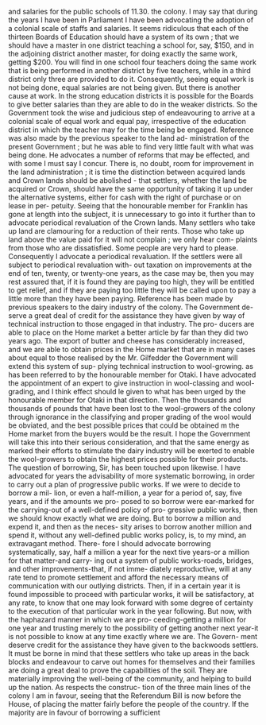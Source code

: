and salaries for the public schools of 11.30. the colony. I may say that during the years I have been in Parliament I have been advocating the adoption of a colonial scale of staffs and salaries. It seems ridiculous that each of the thirteen Boards of Education should have a system of its own ; that we should have a master in one district teaching a school for, say, $150, and in the adjoining district another master, for doing exactly the same work, getting $200. You will find in one school four teachers doing the same work that is being performed in another district by five teachers, while in a third district only three are provided to do it. Consequently, seeing equal work is not being done, equal salaries are not being given. But there is another cause at work. In the strong education districts it is possible for the Boards to give better salaries than they are able to do in the weaker districts. So the Government took the wise and judicious step of endeavouring to arrive at a colonial scale of equal work and equal pay, irrespective of the education district in which the teacher may for the time being be engaged. Reference was also made by the previous speaker to the land ad- ministration of the present Government ; but he was able to find very little fault with what was being done. He advocates a number of reforms that may be effected, and with some I must say I concur. There is, no doubt, room for improvement in the land administration ; it is time the distinction between acquired lands and Crown lands should be abolished - that settlers, whether the land be acquired or Crown, should have the same opportunity of taking it up under the alternative systems, either for cash with the right of purchase or on lease in per- petuity. Seeing that the honourable member for Franklin has gone at length into the subject, it is unnecessary to go into it further than to advocate periodical revaluation of the Crown lands. Many settlers who take up land are clamouring for a reduction of their rents. Those who take up land above the value paid for it will not complain ; we only hear com- plaints from those who are dissatisfied. Some people are very hard to please. Consequently I advocate a periodical revaluation. If the settlers were all subject to periodical revaluation with- out taxation on improvements at the end of ten, twenty, or twenty-one years, as the case may be, then you may rest assured that, if it is found they are paying too high, they will be entitled to get relief, and if they are paying too little they will be called upon to pay a little more than they have been paying. Reference has been made by previous speakers to the dairy industry of the colony. The Government de- serve a great deal of credit for the assistance they have given by way of technical instruction to those engaged in that industry. The pro- ducers are able to place on the Home market a better article by far than they did two years ago. The export of butter and cheese has considerably increased, and we are able to obtain prices in the Home market that are in many cases about equal to those realised by the Mr. Gilfedder the Government will extend this system of sup- plying technical instruction to wool-growing. as has been referred to by the honourable member for Otaki. I have advocated the appointment of an expert to give instruction in wool-classing and wool-grading, and I think effect should le given to what has been urged by the honourable member for Otaki in that direction. Then the thousands and thousands of pounds that have been lost to the wool-growers of the colony through ignorance in the classifying and proper grading of the wool would be obviated, and the best possible prices that could be obtained m the Home market from the buyers would be the result. I hope the Government will take this into their serious consideration, and that the same energy as marked their efforts to stimulate the dairy industry will be exerted to enable the wool-growers to obtain the highest prices possible for their products. The question of borrowing, Sir, has been touched upon likewise. I have advocated for years the advisability of more systematic borrowing, in order to carry out a plan of progressive public works. If we were to decide to borrow a mil- lion, or even a half-million, a year for a period of, say, five years, and if the amounts we pro- posed to so borrow were ear-marked for the carrying-out of a well-defined policy of pro- gressive public works, then we should know exactly what we are doing. But to borrow a million and expend it, and then as the neces- sity arises to borrow another million and spend it, without any well-defined public works policy, is, to my mind, an extravagant method. There- fore I should advocate borrowing systematically, say, half a million a year for the next tive years-or a million for that matter-and carry- ing out a system of public works-roads, bridges, and other improvements-that, if not imme- diately reproductive, will at any rate tend to promote settlement and afford the necessary means of communication with our outlying districts. Then, if in a certain year it is found impossible to proceed with particular works, it will be satisfactory, at any rate, to know that one may look forward with some degree of certainty to the execution of that particular work in the year following. But now, with the haphazard manner in which we are pro- ceeding-getting a million for one year and trusting merely to the possibility of getting another next year-it is not possible to know at any time exactly where we are. The Govern- ment deserve credit for the assistance they have given to the backwoods settlers. It must be borne in mind that these settlers who take up areas in the back blocks and endeavour to carve out homes for themselves and their families are doing a great deal to prove the capabilities of the soil. They are materially improving the well-being of the community, and helping to build up the nation. As respects the construc- tion of the three main lines of the colony I am in favour, seeing that the Referendum Bill is now before the House, of placing the matter fairly before the people of the country. If the majority are in favour of borrowing a sufficient 